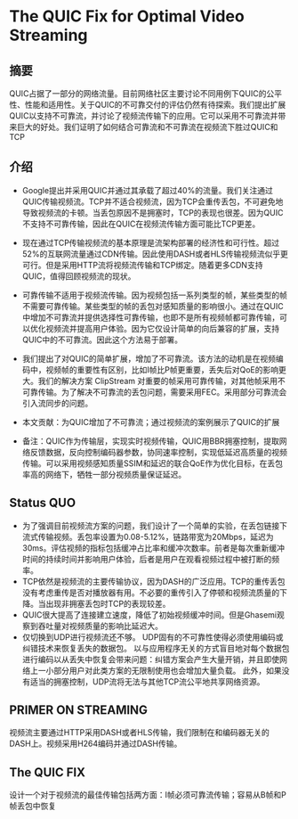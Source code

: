 # The QUIC Fix for Optimal Video Streaming

## 摘要

QUIC占据了一部分的网络流量。目前网络社区主要讨论不同用例下QUIC的公平性、性能和适用性。关于QUIC的不可靠交付的评估仍然有待探索。我们提出扩展QUIC以支持不可靠流，并讨论了视频流传输下的应用。它可以采用不可靠流并带来巨大的好处。我们证明了如何结合可靠流和不可靠流在视频流下胜过QUIC和TCP

## 介绍

- Google提出并采用QUIC并通过其承载了超过40%的流量。我们关注通过QUIC传输视频流。TCP并不适合视频流，因为TCP会重传丢包，不可避免地导致视频流的卡顿。当丢包原因不是拥塞时，TCP的表现也很差。因为QUIC不支持不可靠传输，因此在QUIC在视频流传输方面可能比TCP更差。

- 现在通过TCP传输视频流的基本原理是流架构部署的经济性和可行性。超过52%的互联网流量通过CDN传输。因此使用DASH或者HLS传输视频流似乎更可行。但是采用HTTP流将视频流传输和TCP绑定。随着更多CDN支持QUIC，值得回顾视频流的现状。
- 可靠传输不适用于视频流传输。因为视频包括一系列类型的帧，某些类型的帧不需要可靠传输。某些类型的帧的丢包对感知质量的影响很小。通过在QUIC中增加不可靠流并提供选择性可靠传输，也即不是所有视频帧都可靠传输，可以优化视频流并提高用户体验。因为它仅设计简单的向后兼容的扩展，支持QUIC中的不可靠流。因此这个方法易于部署。
- 我们提出了对QUIC的简单扩展，增加了不可靠流。该方法的动机是在视频编码中，视频帧的重要性有区别，比如I帧比P帧更重要，丢失后对QoE的影响更大。我们的解决方案 ClipStream 对重要的帧采用可靠传输，对其他帧采用不可靠传输。为了解决不可靠流的丢包问题，需要采用FEC。采用部分可靠流会引入流同步的问题。
- 本文贡献：为QUIC增加了不可靠流；通过视频流的案例展示了QUIC的扩展

- 备注：QUIC作为传输层，实现实时视频传输，QUIC用BBR拥塞控制，提取网络反馈数据，反向控制编码器参数，协同速率控制，实现低延迟高质量的视频传输。可以采用视频感知质量SSIM和延迟的联合QoE作为优化目标，在丢包率高的网络下，牺牲一部分视频质量保证延迟。

## Status QUO

- 为了强调目前视频流方案的问题，我们设计了一个简单的实验，在丢包链接下流式传输视频。丢包率设置为0.08-5.12%，链路带宽为20Mbps，延迟为30ms。评估视频的指标包括缓冲占比率和缓冲次数率。前者是每次重新缓冲时间的持续时间并影响用户体验，后者是用户在观看视频过程中被打断的频率。
- TCP依然是视频流的主要传输协议，因为DASH的广泛应用。TCP的重传丢包没有考虑重传是否对播放器有用。不必要的重传引入了停顿和视频流质量的下降。当出现非拥塞丢包时TCP的表现较差。
- QUIC很大提高了连接建立速度，降低了初始视频缓冲时间。但是Ghasemi观察到吞吐量对视频质量的影响比延迟大。
- 仅切换到UDP进行视频流还不够。 UDP固有的不可靠性使得必须使用编码或纠错技术来恢复丢失的数据包。 以与应用程序无关的方式盲目地对每个数据包进行编码以从丢失中恢复会带来问题：纠错方案会产生大量开销，并且即使网络上一小部分用户对此类方案的无限制使用也会增加大量负载。 此外，如果没有适当的拥塞控制，UDP流将无法与其他TCP流公平地共享网络资源。

## PRIMER ON STREAMING

视频流主要通过HTTP采用DASH或者HLS传输，我们限制在和编码器无关的DASH上。视频采用H264编码并通过DASH传输。

## The QUIC FIX

设计一个对于视频流的最佳传输包括两方面：I帧必须可靠流传输；容易从B帧和P帧丢包中恢复